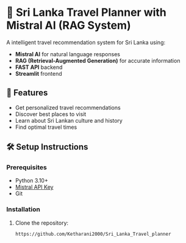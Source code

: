 # 🌴 Sri Lanka Travel Planner with Mistral AI (RAG System)

A intelligent travel recommendation system for Sri Lanka using:
- **Mistral AI** for natural language responses
- **RAG (Retrieval-Augmented Generation)** for accurate information
- **FAST API** backend
- **Streamlit** frontend

## 🚀 Features
- Get personalized travel recommendations
- Discover best places to visit
- Learn about Sri Lankan culture and history
- Find optimal travel times

## 🛠️ Setup Instructions

### Prerequisites
- Python 3.10+
- [Mistral API Key](https://mistral.ai/)
- Git

### Installation
1. Clone the repository:
   ```bash
   https://github.com/Ketharani2000/Sri_Lanka_Travel_planner
   
